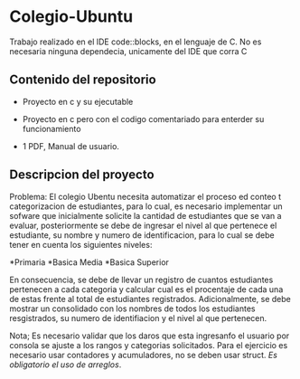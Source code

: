 # Colegio-Ubuntu
Trabajo realizado en el IDE code::blocks, en el lenguaje de C.
No es necesaria ninguna dependecia, unicamente del IDE que corra C

## Contenido del repositorio

- Proyecto en c y su ejecutable

- Proyecto en c pero con el codigo comentariado para enterder su funcionamiento

- 1 PDF, Manual de usuario.

## Descripcion del proyecto

Problema: El colegio Ubentu necesita automatizar el proceso ed conteo t categorizacion de estudiantes, para lo cual, es necesario implementar un sofware que inicialmente solicite la cantidad de estudiantes que se van a evaluar, posteriormente se debe de ingresar el nivel al que pertenece el estudiante, su nombre y numero de identificacion, para lo cual se debe tener en cuenta los siguientes niveles:

*Primaria
*Basica Media
*Basica Superior

En consecuencia, se debe de llevar un registro de cuantos estudiantes pertenecen a cada categoria y calcular cual es el procentaje de cada una de estas frente al total de estudiantes registrados.
Adicionalmente, se debe mostrar un consolidado con los nombres de todos los estudiantes resgistrados, su numero de identifiacion y el nivel al que pertenecen.

Nota; Es necesario validar que los daros que esta ingresanfo el usuario por consola se ajuste a los rangos y categorias solicitados. Para el ejercicio es necesario usar contadores y acumuladores, no se deben usar struct. *Es obligatorio el uso de arreglos*.
